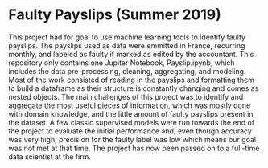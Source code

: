 # Faulty Payslips (Summer 2019)
This project had for goal to use machine learning tools to identify faulty payslips. The payslips used as data were emmitted in France, recurring monthly, and labeled as faulty if marked as edited by the accountant. This repository only contains one Jupiter Notebook, Payslip.ipynb, which includes the data pre-processing, cleaning, aggregating, and modeling. Most of the work consisted of reading in the payslips and formatting them to build a dataframe as their structure is constantly changing and comes as nested objects. The main challenges of this project was to identify and aggregate the most useful pieces of information, which was mostly done with domain knowledge, and the little amount of faulty payslips present in the dataset. A few classic supervised models were run towards the end of the project to evaluate the initial performance and, even though accuracy was very high, precision for the faulty label was low which means our goal was not met at that time. The project has now been passed on to a full-time data scientist at the firm. 
